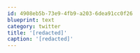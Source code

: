 ```yaml
---
id: 4908eb5b-73e9-4fb9-a203-6dea91cc0f26
blueprint: text
category: twitter
title: '[redacted]'
caption: '[redacted]'
---
```

